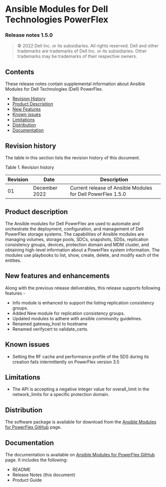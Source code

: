**Ansible Modules for Dell Technologies PowerFlex** 
=========================================
### Release notes 1.5.0

>   © 2022 Dell Inc. or its subsidiaries. All rights reserved. Dell
>   and other trademarks are trademarks of Dell Inc. or its
>   subsidiaries. Other trademarks may be trademarks of their respective
>   owners.

Contents
-------
These release notes contain supplemental information about Ansible
Modules for Dell Technologies (Dell) PowerFlex.

-   [Revision History](#revision-history)
-   [Product Description](#product-description)
-   [New Features](#new-features-and-enhancements)
-   [Known issues](#known-issues)
-   [Limitations](#limitations)
-   [Distribution](#distribution)
-   [Documentation](#documentation)

Revision history
----------------
The table in this section lists the revision history of this document.

Table 1. Revision history

| Revision | Date           | Description                                                 |
|----------|----------------|-------------------------------------------------------------|
| 01       | December 2022  | Current release of Ansible Modules for Dell PowerFlex 1.5.0 |

Product description
-------------------

The Ansible modules for Dell PowerFlex are used to automate and orchestrate
the deployment, configuration, and management of Dell PowerFlex storage
systems. The capabilities of Ansible modules are managing volumes,
storage pools, SDCs, snapshots, SDSs, replication consistency groups, devices, protection domain and MDM 
cluster, and obtaining high-level information about a PowerFlex system information.
The modules use playbooks to list, show, create, delete, and modify
each of the entities.

New features and enhancements
-----------------------------
Along with the previous release deliverables, this release supports following features - 
- Info module is enhanced to support the listing replication consistency groups.
- Added New module for replication consistency groups.
- Updated modules to adhere with ansible community guidelines.
- Renamed gateway_host to hostname
- Renamed verifycert to validate_certs.

Known issues
------------
- Setting the RF cache and performance profile of the SDS during its creation fails intermittently on PowerFlex version 3.5 

Limitations
-----------
- The API is accepting a negative integer value for overall_limit in the network_limits for a specific protection domain. 

Distribution
------------
The software package is available for download from the [Ansible Modules
for PowerFlex GitHub](https://github.com/dell/ansible-powerflex/tree/1.5.0) page.

Documentation
-------------
The documentation is available on [Ansible Modules for PowerFlex GitHub](https://github.com/dell/ansible-powerflex/tree/1.5.0/docs)
page. It includes the following:

   - README
   - Release Notes (this document)
   - Product Guide
